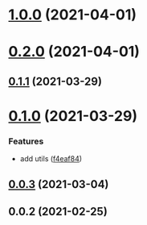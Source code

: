 # [1.0.0](https://github.com/alex-lit/storybook-vue-kit/compare/v0.2.0...v1.0.0) (2021-04-01)

# [0.2.0](https://github.com/alex-lit/storybook-vue-kit/compare/v0.1.1...v0.2.0) (2021-04-01)

## [0.1.1](https://github.com/alex-lit/storybook-vue-kit/compare/v0.1.0...v0.1.1) (2021-03-29)

# [0.1.0](https://github.com/alex-lit/storybook-vue-kit/compare/v0.0.3...v0.1.0) (2021-03-29)

### Features

- add utils
  ([f4eaf84](https://github.com/alex-lit/storybook-vue-kit/commit/f4eaf84486a4eaae0b175299e39fb36a41bb5eb0))

## [0.0.3](https://github.com/alex-lit/storybook-vue-kit/compare/v0.0.2...v0.0.3) (2021-03-04)

## 0.0.2 (2021-02-25)
